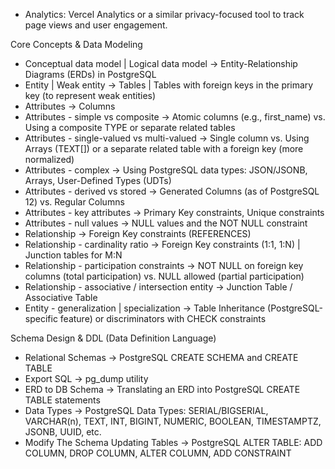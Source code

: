 - Analytics: Vercel Analytics or a similar privacy-focused tool to track page views and user engagement.

Core Concepts & Data Modeling

- Conceptual data model | Logical data model -> Entity-Relationship Diagrams (ERDs) in PostgreSQL
- Entity | Weak entity -> Tables | Tables with foreign keys in the primary key (to represent weak entities)
- Attributes -> Columns
- Attributes - simple vs composite -> Atomic columns (e.g., first_name) vs. Using a composite TYPE or separate related tables
- Attributes - single-valued vs multi-valued -> Single column vs. Using Arrays (TEXT[]) or a separate related table with a foreign key (more normalized)
- Attributes - complex -> Using PostgreSQL data types: JSON/JSONB, Arrays, User-Defined Types (UDTs)
- Attributes - derived vs stored -> Generated Columns (as of PostgreSQL 12) vs. Regular Columns
- Attributes - key attributes -> Primary Key constraints, Unique constraints
- Attributes - null values -> NULL values and the NOT NULL constraint
- Relationship -> Foreign Key constraints (REFERENCES)
- Relationship - cardinality ratio -> Foreign Key constraints (1:1, 1:N) | Junction tables for M:N
- Relationship - participation constraints -> NOT NULL on foreign key columns (total participation) vs. NULL allowed (partial participation)
- Relationship - associative / intersection entity -> Junction Table / Associative Table
- Entity - generalization | specialization -> Table Inheritance (PostgreSQL-specific feature) or discriminators with CHECK constraints

Schema Design & DDL (Data Definition Language)

- Relational Schemas -> PostgreSQL CREATE SCHEMA and CREATE TABLE
- Export SQL -> pg_dump utility
- ERD to DB Schema -> Translating an ERD into PostgreSQL CREATE TABLE statements
- Data Types -> PostgreSQL Data Types: SERIAL/BIGSERIAL, VARCHAR(n), TEXT, INT, BIGINT, NUMERIC, BOOLEAN, TIMESTAMPTZ, JSONB, UUID, etc.
- Modify The Schema Updating Tables -> PostgreSQL ALTER TABLE: ADD COLUMN, DROP COLUMN, ALTER COLUMN, ADD CONSTRAINT
